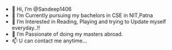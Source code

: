 - 👋 Hi, I’m @Sandeep1406
- 👀 I’m Currently pursuing my bachelors in CSE in NIT,Patna
- 🌱 I’m Interested in Reading, Playing and trying to Update myself everyday..!!
- 💞️ I’m Passionate of doing my masters abroad.
- 📫 U can contact me anytime...

<!---
Sandeep1406/Sandeep1406 is a ✨ special ✨ repository because its `README.md` (this file) appears on your GitHub profile.
You can click the Preview link to take a look at your changes.
--->
